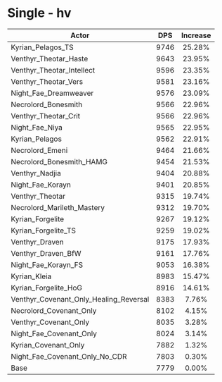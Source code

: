 # Single - hv
| Actor | DPS | Increase |
|---|:---:|:---:|
|Kyrian_Pelagos_TS|9746|25.28%|
|Venthyr_Theotar_Haste|9643|23.95%|
|Venthyr_Theotar_Intellect|9596|23.35%|
|Venthyr_Theotar_Vers|9581|23.16%|
|Night_Fae_Dreamweaver|9576|23.09%|
|Necrolord_Bonesmith|9566|22.96%|
|Venthyr_Theotar_Crit|9566|22.96%|
|Night_Fae_Niya|9565|22.95%|
|Kyrian_Pelagos|9562|22.91%|
|Necrolord_Emeni|9464|21.66%|
|Necrolord_Bonesmith_HAMG|9454|21.53%|
|Venthyr_Nadjia|9404|20.88%|
|Night_Fae_Korayn|9401|20.85%|
|Venthyr_Theotar|9315|19.74%|
|Necrolord_Marileth_Mastery|9312|19.70%|
|Kyrian_Forgelite|9267|19.12%|
|Kyrian_Forgelite_TS|9259|19.02%|
|Venthyr_Draven|9175|17.93%|
|Venthyr_Draven_BfW|9161|17.76%|
|Night_Fae_Korayn_FS|9053|16.38%|
|Kyrian_Kleia|8983|15.47%|
|Kyrian_Forgelite_HoG|8916|14.61%|
|Venthyr_Covenant_Only_Healing_Reversal|8383|7.76%|
|Necrolord_Covenant_Only|8102|4.15%|
|Venthyr_Covenant_Only|8035|3.28%|
|Night_Fae_Covenant_Only|8024|3.14%|
|Kyrian_Covenant_Only|7882|1.32%|
|Night_Fae_Covenant_Only_No_CDR|7803|0.30%|
|Base|7779|0.00%|
